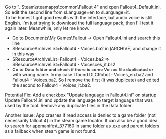 ﻿Go to "..Steam\steamapps\common\Fallout 4" and open Fallout4_Default.ini. 
So edit the second line from sLanguage=en to sLanguage=it.  
To be honest I got good results with the interface, but audio voice is still English. 
I'm just trying to download the full language pack, then I'll test it again later. Meanwhile, only let me know.

- Go to Documents\My Games\Fallout -> Open Fallout4.ini and search this line 
- SResourceArchiveList=Fallout4 - Voices.ba2 in [ARCHIVE] and change it in this way 
- SResourceArchiveList=Fallout4 - Voices.ba2 => SResourceArchiveList=Fallout4 - Voicesces_it.ba2
- Go to Data folder and check if there is some Voices file duplicated or with wrong name. 
  In my case I found DLCRobot - Voices_en.ba2 and Fallout4 - Voices.ba2. 
  So I remove the first (it was duplicate) and edited the second to Fallout4 - Voices_it.ba2.




Potential Fix: 
	Add a checkbox "Update language in Fallout4.ini" on startup
	Update Fallout4.ini and update the language to target language that was used by the tool. 
	Remove any duplicate files in the Data folder.

Another issue: App crashes if read access is denied to a game folder (not necessarily fallout 4) 
			  in the steam game locator. It can also be a good idea to search for appmanifest_377160 in same folder as .exe 
			  and parent folders as a fallback when steam game is not found.